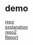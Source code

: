 # demo

[repo](https://github.com/arbitularov/SiamRPN-PyTorch)  
[explanation](https://programmer.help/blogs/siamfc-pytorch-code-explanation-demo-track.html)  
[repo2](https://github.com/laisimiao)  
[Report](https://minds.wisconsin.edu/bitstream/handle/1793/80504/Report%20%28Wen%20Xu%29.pdf?sequence=1&isAllowed=y)
